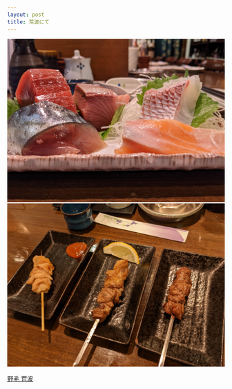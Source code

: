 ```yaml
---
layout: post
title: 荒波にて
---
```


![sashimi](/assets/images/photos/aranami.jpg)
![yakitori](/assets/images/photos/aranami_2.jpg)

[野毛 荒波](https://tabelog.com/kanagawa/A1401/A140102/14052436/)
